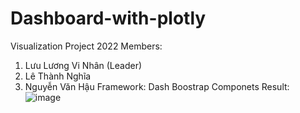 # Dashboard-with-plotly
Visualization Project 2022
Members:
  1. Lưu Lương Vi Nhân (Leader)
  2. Lê Thành Nghĩa
  3. Nguyễn Văn Hậu
Framework: Dash Boostrap Componets
Result:
![image](https://user-images.githubusercontent.com/93193119/223017370-a343c809-137a-4a77-a013-a58b06a1a175.png)

